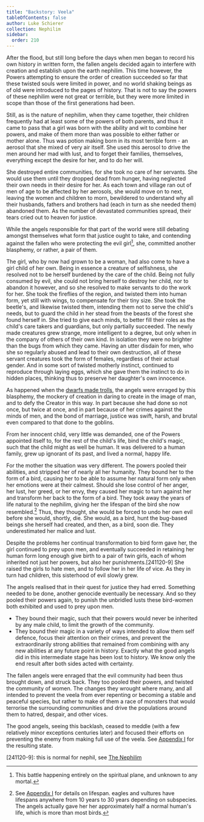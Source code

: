 ```yaml
---
title: "Backstory: Veela"
tableOfContents: false
author: Luke Schierer
collection: Nephilim
sidebar:
  order: 210
---
```


After the flood, but still long before the days when men began to record his own history in written form, the fallen angels decided again to interfere with creation and establish upon the earth nephilim. This time however, the Powers attempting to ensure the order of creation succeeded so far that these twisted souls were limited in power, and no world shaking beings as of old were introduced to the pages of history. That is not to say the powers of these nephilim were not great or terrible, but they were more limited in scope than those of the first generations had been.

Still, as is the nature of nephilim, when they came together, their children frequently had at least some of the powers of both parents, and thus it came to pass that a girl was born with the ability and wit to combine her powers, and make of them more than was possible to either father or mother alone. Thus was potion making born in its most terrible form - an aerosol that she mixed of very air itself. She used this aerosol to drive the men around her mad with lust, and to forget their families, themselves, everything except the desire for her, and to do her will.

She destroyed entire communities, for she took no care of her servants. She would use them until they dropped dead from hunger, having neglected their own needs in their desire for her. As each town and village ran out of men of age to be affected by her aerosols, she would move on to next, leaving the women and children to morn, bewildered to understand why all their husbands, fathers and brothers had (each in turn as she needed them) abandoned them. As the number of devastated communities spread, their tears cried out to heaven for justice.

While the angels responsible for that part of the world were still debating amongst themselves what form that justice ought to take, and contending against the fallen who were protecting the evil girl[^241120-5], she, committed another blasphemy, or rather, a pair of them.

The girl, who by now had grown to be a woman, had also come to have a girl child of her own. Being in essence a creature of selfishness, she resolved not to be herself burdened by the care of the child. Being not fully consumed by evil, she could not bring herself to destroy her child, nor to abandon it however, and so she resolved to make servants to do the work for her. She took the fireflies of the region, and twisted them into human form, yet still with wings, to compensate for their tiny size. She took the beetle's, and likewise twisted them, intending them not to serve the child's needs, but to guard the child in her stead from the beasts of the forest she found herself in. She tried to give each minds, to better fill their roles as the child's care takers and guardians, but only partially succeeded. The newly made creatures grew strange, more intelligent to a degree, but only when in the company of others of their own kind. In isolation they were no brighter than the bugs from which they came. Having an utter disdain for men, who she so regularly abused and lead to their own destruction, all of these servant creatures took the form of females, regardless of their actual gender. And in some sort of twisted motherly instinct, continued to reproduce through laying eggs, which she gave them the instinct to do in hidden places, thinking thus to preserve her daughter's own innocence.

As happened when the [dwarfs made trolls], the angels were enraged by this blasphemy, the mockery of creation in daring to create in the image of man, and to defy the Creator in this way. In part because she had done so not once, but twice at once, and in part because of her crimes against the minds of men, and the bond of marriage, justice was swift, harsh, and brutal even compared to that done to the goblins.

From her innocent child, very little was demanded, one of the Powers appointed itself to, for the rest of the child's life, bind the child's magic, such that the child might as well be human. It was delivered to a human family, grew up ignorant of its past, and lived a normal, happy life.

For the mother the situation was very different. The powers pooled their abilities, and stripped her of nearly all her humanity. They bound her to the form of a bird, causing her to be able to assume her natural form only when her emotions were at their calmest. Should she lose control of her anger, her lust, her greed, or her envy, they caused her magic to turn against her and transform her back to the form of a bird. They took away the years of life natural to the nephilim, giving her the lifespan of the bird she now resembled.[^241120-6] Thus, they thought, she would be forced to undo her own evil before she would, shortly, die. She would, as a bird, hunt the bug-based beings she herself had created, and then, as a bird, soon die. They underestimated her malice and lust.

Despite the problems her continual transformation to bird form gave her, the girl continued to prey upon men, and eventually succeeded in retaining her human form long enough give birth to a pair of twin girls, each of whom inherited not just her powers, but also her punishments.[241120-9] She raised the girls to hate men, and to follow her in her life of vice. As they in turn had children, this sisterhood of evil slowly grew.

The angels realised that in their quest for justice they had erred. Something needed to be done, another genocide eventually be necessary. And so they pooled their powers again, to punish the unbridled lusts these bird-women both exhibited and used to prey upon men.

- They bound their magic, such that their powers would never be inherited by any male child, to limit the growth of the community.
- They bound their magic in a variety of ways intended to allow them self defence, focus their attention on their crimes, and prevent the extraordinarily strong abilities that remained from combining with any new abilities at any future point in history. Exactly what the good angels did in this intermediate stage has been lost to history. We know only the end result after both sides acted with certainty.

The fallen angels were enraged that the evil community had been thus brought down, and struck back. They too pooled their powers, and twisted the community of women. The changes they wrought where many, and all intended to prevent the veela from ever repenting or becoming a stable and peaceful species, but rather to make of them a race of monsters that would terrorise the surrounding communities and drive the populations around them to hatred, despair, and other vices.

The good angels, seeing this backlash, ceased to meddle (with a few relatively minor exceptions centuries later) and focused their efforts on preventing the enemy from making full use of the veela. See [Appendix I] for the resulting state.

[dwarfs made trolls]: ./The_Dwarfs

[^241120-5]: This battle happening entirely on the spiritual plane, and unknown to any mortal.

[^241120-6]: See [Appendix I] for details on lifespan. eagles and vultures have lifespans anywhere from 10 years to 30 years depending on subspecies. The angels actually gave her her approximately half a normal human's life, which is more than most birds.

[^241120-7]: a "half-veela" is the child of a veela and a wizard. a child of a veela and a full human is either male (and full human) or female (and full veela). However, the child of a veela and a wizard can inherit magic from her father. She can use that magic to suppress her veela magic, with great concentration and training.

[^241120-8]: See [Appendix I].

[241120-9]: this is normal for nephil, see [The Nephilim]

[The Nephilim]: ../Appendices/Appendix_H
[Appendix I]: <../Appendices/Veela Pathology>
